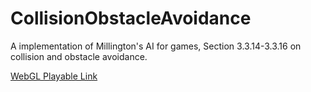 # CollisionObstacleAvoidance
A implementation of Millington's AI for games, Section 3.3.14-3.3.16 on collision and obstacle avoidance.

[WebGL Playable Link](https://bigelowd-erau.github.io/CollisionObstacleAvoidance/)
